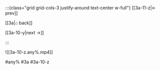 :::{class="grid grid-cols-3 justify-around text-center w-full"}
[[3a-11-z|← prev]]

[[3a|⌂ back]]

[[3a-10-y|next →]]

:::

![[3a-10-z.any%.mp4]]

#any% #3a #3a-10-z